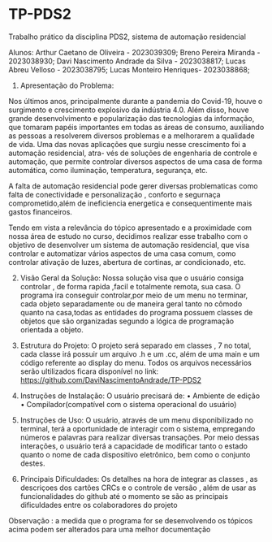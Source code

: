 # TP-PDS2
Trabalho prático da disciplina PDS2, sistema de automação residencial 


Alunos:
Arthur Caetano de Oliveira - 2023039309;
Breno Pereira Miranda - 2023038930;
Davi Nascimento Andrade da Silva - 2023038817;
Lucas Abreu Velloso - 2023038795;
Lucas Monteiro Henriques- 2023038868;

1. Apresentação do Problema:

Nos últimos anos, principalmente durante a pandemia do Covid-19, houve o surgimento e crescimento explosivo da
indústria 4.0. Além disso, houve grande desenvolvimento e popularização das tecnologias da informação, que tomaram
papéis importantes em todas as áreas de consumo, auxiliando as pessoas a resolverem diversos problemas e a
melhorarem a qualidade de vida. Uma das novas aplicações que surgiu nesse crescimento foi a automação
residencial, atra- vés de soluções de engenharia de controle e automação, que permite controlar diversos
aspectos de uma casa de forma automática, como iluminação, temperatura, segurança, etc.

A falta de automação residencial pode gerer diversas problematicas como falta de conectividade e personalização ,
conforto e segurnaça comprometido,além de ineficiencia energetica e consequentimente mais gastos financeiros.

Tendo em vista a relevância do tópico apresentado e a proximidade com nossa área de estudo no curso, decidimos 
realizar esse trabalho com o objetivo de desenvolver um sistema de automação residencial, que visa controlar
e automatizar vários aspectos de uma casa comum, como controlar ativação de luzes, abertura de cortinas,
ar condicionado, etc.


2. Visão Geral da Solução:
Nossa solução visa que o usuário consiga controlar , de forma rapida ,facil e totalmente remota, sua casa.
O programa ira conseguir controlar,por meio de um menu no terminar, cada objeto separadamente ou de maneira geral tanto
no cômodo quanto na casa,todas as entidades do programa possuem classes de objetos que são organizadas segundo a
lógica de programação orientada a objeto. 

3. Estrutura do Projeto:
O projeto será separado em classes , 7 no total, cada classe irá possuir um arquivo .h e um .cc,
além de uma main e um código referente ao display do menu.
Todos os arquivos necessários serão ultilizados ficara disponível no link: https://github.com/DaviNascimentoAndrade/TP-PDS2

4. Instruções de Instalação:
 O usuário precisará de:
•	Ambiente de edição 
•	Compilador(compatível com o sistema operacional do usuário) 


5. Instruções de Uso:
O usuário, através de um menu disponibilizado no terminal, terá a oportunidade de interagir com o sistema, empregando números e palavras para realizar diversas transações.
Por meio dessas interações, o usuário terá a capacidade de modificar tanto o estado quanto o nome de cada dispositivo eletrônico, bem como o conjunto destes.

6. Principais Dificuldades:
Os detalhes na hora de integrar as classes , as descriçoes dos cartões CRCs e o controle de versão , além de usar as funcionalidades do github até o momento se são as principais dificuldades
entre os colaboradores do projeto

  
Observação : a medida que o programa for se desenvolvendo os tópicos acima podem ser alterados para uma melhor documentação 

